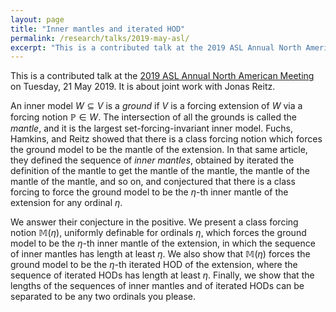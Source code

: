 ```yaml
---
layout: page
title: "Inner mantles and iterated HOD"
permalink: /research/talks/2019-may-asl/
excerpt: "This is a contributed talk at the 2019 ASL Annual North American Meeting on Tuesday, 21 May 2019. It is about joint work with Jonas Reitz. An inner model..."
---
```


This is a contributed talk at the [2019 ASL Annual North American Meeting](https://asl2019.commons.gc.cuny.edu/) on Tuesday, 21 May 2019. It is about joint work with Jonas Reitz.

An inner model $W \subseteq V$ is a *ground* if $V$ is a forcing extension of $W$ via a forcing notion $\mathbb{P} \in W$. The intersection of all the grounds is called the *mantle*, and it is the largest set-forcing-invariant inner model. Fuchs, Hamkins, and Reitz showed that there is a class forcing notion which forces the ground model to be the mantle of the extension. In that same article, they defined the sequence of *inner mantles*, obtained by iterated the definition of the mantle to get the mantle of the mantle, the mantle of the mantle of the mantle, and so on, and conjectured that there is a class forcing to force the ground model to be the $\eta$-th inner mantle of the extension for any ordinal $\eta$.

We answer their conjecture in the positive. We present a class forcing notion $\mathbb{M}(\eta)$, uniformly definable for ordinals $\eta$, which forces the ground model to be the $\eta$-th inner mantle of the extension, in which the sequence of inner mantles has length at least $\eta$. We also show that $\mathbb{M}(\eta)$ forces the ground model to be the $\eta$-th iterated $\mathrm{HOD}$ of the extension, where the sequence of iterated $\mathrm{HOD}$s has length at least $\eta$. Finally, we show that the lengths of the sequences of inner mantles and of iterated $\mathrm{HOD}$s can be separated to be any two ordinals you please. 
